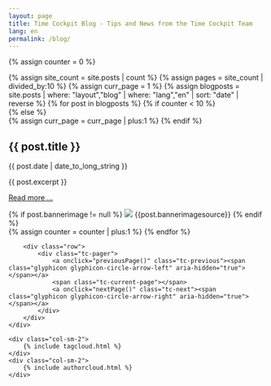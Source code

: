 ```yaml
---
layout: page
title: Time Cockpit Blog - Tips and News from the Time Cockpit Team
lang: en
permalink: /blog/
---
```

{% assign counter = 0 %}
<div class="row">
	<div class="col-sm-10">
		<div class="tc-blogoverview">
			{% assign site_count = site.posts | count %}
			{% assign pages = site_count | divided_by:10 %}
			{% assign curr_page = 1 %}
			{% assign blogposts = site.posts | where: "layout","blog" | where: "lang","en" | sort: "date" | reverse %}
			{% for post in blogposts %}
				{% if counter < 10 %}
					<div class="row tc-blogteaser">
				{% else %}
					<div class="row tc-blogteaser hidden">
					{% assign curr_page = curr_page | plus:1 %}
				{% endif %}
					<div class="col-sm-12"><h2>{{ post.title }}</h2></div>
					<div class="col-sm-8">
						<p>{{ post.date | date_to_long_string }}</p>
						<p>{{ post.excerpt }}</p>
						<p><a href="{{ post.url | prepend: site.baseurl }}">Read more ...</a></p>
					</div>
					<div class="col-sm-4">
					{% if post.bannerimage != null %}
						<img src="{{ post.bannerimage | prepend: site.baseurl }}" />
						<span class="tc-image-footer">{{post.bannerimagesource}}</span>
					{% endif %}
					</div>
				</div>
				{% assign counter = counter | plus:1 %}
			{% endfor %}
		</div>

		<div class="row">
			<div class="tc-pager">
				<a onclick="previousPage()" class="tc-previous"><span class="glyphicon glyphicon-circle-arrow-left" aria-hidden="true"></span></a>
				<span class="tc-current-page"></span>
				<a onclick="nextPage()" class="tc-next"><span class="glyphicon glyphicon-circle-arrow-right" aria-hidden="true"></span></a>
			</div>
		</div>
	</div>

	<div class="col-sm-2">
		{% include tagcloud.html %}
	</div>
	<div class="col-sm-2">
		{% include authorcloud.html %}
	</div>
</div>
